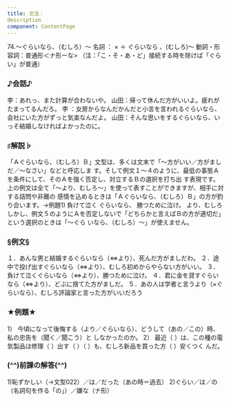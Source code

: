 ```yaml
---
title: 文法：
description
component: ContentPage
---
```



74.～ぐらいなら、（むしろ）～
名詞 ： × ＋ ぐらいなら 、(むしろ)～
動詞・形容詞：普通形＜ナ形ーな> （注：「こ・そ・あ・ど」接続する時を除けば「ぐらい」が普通）
### ♪会話♪
李：あれっ、また計算が合わないや。
山田：帰って休んだ方がいいよ。疲れがたまってるんだろ。
李 ：女房からなんだかんだと小言を言われるぐらいなら、会社にいた方がずっと気楽なんだよ。 山田：そんな思いをするぐらいなら、いっそ結婚しなければよかったのに。
### ♯解説♭
「Ａぐらいなら、（むしろ）Ｂ」文型は、多くは文末で「～方がいい／方がましだ／～なさい」などと呼応しま す。そして例文１～４のように、最低の事態Ａを条件にして、そのＡを強く否定し、対立するＢの選択を打ち出 す表現です。上の例文は全て「～より、むしろ～」を使って表すことができますが、相手に対する詰問や非難の 感情を込めるときは「Ａぐらいなら、（むしろ）Ｂ」の方が釣り合います。→例題1)
負けて泣く ぐらいなら、 勝つために泣け。 より、むしろ
しかし、例文５のようにＡを否定しないで「どちらかと言えばＢの方が適切だ」という選択のときは「～ぐら いなら、（むしろ）～」が使えません。
### §例文§
１．あんな男と結婚するぐらいなら（⇔より）、死んだ方がましだわ。
２．途中で投げ出すぐらいなら（⇔より）、むしろ初めからやらない方がいい。
３．負けて泣くぐらいなら（⇔より）、勝つために泣け。
４．君に金を貸すぐらいなら（⇔より）、どぶに捨てた方がましだ。
５．あの人は学者と言うより（×ぐらいなら）、むしろ評論家と言った方がいいだろう
### ★例題★
1） 今頃になって後悔する（より／ぐらいなら）、どうして（あの／この）時、私の忠告を（聞く／聞こう）と
しなかったのか。
2） 最近（ ）は、この種の電気製品は修理（ ）出す（ ）（ ）も、むしろ新品を買った方（ ）安くつく んだ。
### (^^)前課の解答(^^)
1)恥ずかしい（→文型022）／は／だった（あの時＝過去）
2)ぐらい／は／の（名詞句を作る「の」）／嫌な（ナ形）
